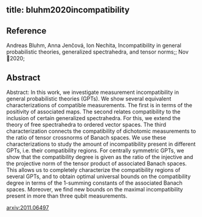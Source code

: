 title: bluhm2020incompatibility
---


## Reference

Andreas Bluhm, Anna Jenčová, Ion Nechita, Incompatibility in general probabilistic theories, generalized spectrahedra, and tensor norms;; Nov 2020;

## Abstract 

Abstract:  In this work, we investigate measurement incompatibility in general
probabilistic theories (GPTs). We show several equivalent characterizations of
compatible measurements. The first is in terms of the positivity of associated
maps. The second relates compatibility to the inclusion of certain generalized
spectrahedra. For this, we extend the theory of free spectrahedra to ordered
vector spaces. The third characterization connects the compatibility of
dichotomic measurements to the ratio of tensor crossnorms of Banach spaces. We
use these characterizations to study the amount of incompatibility present in
different GPTs, i.e. their compatibility regions. For centrally symmetric GPTs,
we show that the compatibility degree is given as the ratio of the injective
and the projective norm of the tensor product of associated Banach spaces. This
allows us to completely characterize the compatibility regions of several GPTs,
and to obtain optimal universal bounds on the compatibility degree in terms of
the 1-summing constants of the associated Banach spaces. Moreover, we find new
bounds on the maximal incompatibility present in more than three qubit
measurements.

    

[arxiv:2011.06497](https://arxiv.org/abs/2011.06497)
